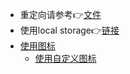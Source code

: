 
- 重定向请参考👉[文件](./next.config.js)
- 使用local storage👉[链接](https://ahooks.js.org/zh-CN/hooks/use-local-storage-state/#options)
- [使用图标](https://ant.design/components/icon-cn/#%E5%9B%BE%E6%A0%87%E5%88%97%E8%A1%A8)
  - [使用自定义图标](https://ant.design/components/icon-cn/#components-icon-demo-custom)